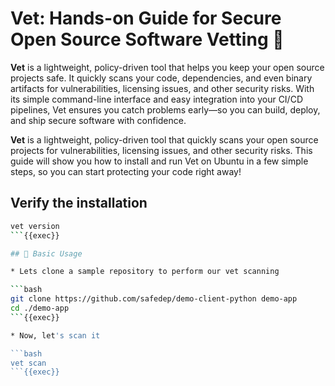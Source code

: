 # Vet: Hands-on Guide for Secure Open Source Software Vetting 🚀


**Vet** is a lightweight, policy-driven tool that helps you keep your open source projects safe. It quickly scans your code, dependencies, and even binary artifacts for vulnerabilities, licensing issues, and other security risks. With its simple command-line interface and easy integration into your CI/CD pipelines, Vet ensures you catch problems early—so you can build, deploy, and ship secure software with confidence.


**Vet** is a lightweight, policy-driven tool that quickly scans your open source projects for vulnerabilities, licensing issues, and other security risks. This guide will show you how to install and run Vet on Ubuntu in a few simple steps, so you can start protecting your code right away!

## Verify the installation

```bash
vet version
```{{exec}}

## 🎯 Basic Usage

* Lets clone a sample repository to perform our vet scanning

```bash
git clone https://github.com/safedep/demo-client-python demo-app
cd ./demo-app
```{{exec}}

* Now, let's scan it

```bash
vet scan
```{{exec}}
